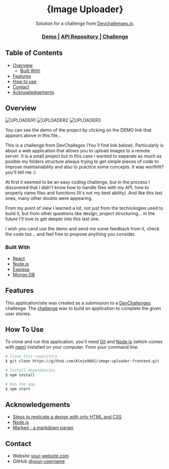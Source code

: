 <!-- Please update value in the {}  -->

<h1 align="center">{Image Uploader}</h1>

<div align="center">
   Solution for a challenge from  <a href="http://devchallenges.io" target="_blank">Devchallenges.io</a>.
</div>

<div align="center">
  <h3>
    <a href="https://imguploader.vercel.app" rel="noreferrer" target="_blank">
      Demo
    </a>
    <span> | </span>
    <a href="https://github.com/Alejo9601/image-uploader-backend.git" rel="noreferrer" target="_blank">
      API Repository
    </a>
    <span> | </span>
    <a href="https://devchallenges.io/challenges/O2iGT9yBd6xZBrOcVirx" rel="noreferrer" target="_blank">
      Challenge
    </a>
  </h3>
</div>

<!-- TABLE OF CONTENTS -->

## Table of Contents

- [Overview](#overview)
  - [Built With](#built-with)
- [Features](#features)
- [How to use](#how-to-use)
- [Contact](#contact)
- [Acknowledgements](#acknowledgements)

<!-- OVERVIEW -->

## Overview

![UPLOADER1](https://user-images.githubusercontent.com/29733627/187097488-c7130de5-4513-4178-8377-e942d4186019.PNG)
![UPLOADER2](https://user-images.githubusercontent.com/29733627/187097497-762d2f0a-60a1-444e-9eba-9a85cf80e0ff.PNG)
![UPLOADER3](https://user-images.githubusercontent.com/29733627/187097503-0e44a254-5061-4e81-ae95-ea9e348da63f.PNG)

You can see the demo of the project by clicking on the DEMO link that appears above in this file...

This is a challenge from DevChalleges (You´ll find link below). Particularly is about a web application that allows you to upload images to a remote server. It is a small project but in this case i wanted to separate as much as posible my folders structure always trying to get simple pieces of code to improve maintainability and also to practice some concepts. It was worthfit? you'll tell me :)

At first it seemed to be an easy coding challenge, but in the process I discovered that I didn't know how to handle files with my API, how to properly name files and functions (It's not my best ability). And like this last ones, many other doubts were appearing.

From my point of view I learned a lot, not just from the technologies used to build it, but from other questions like design, project structuring... in the future I'll love to get deeper into this last one.

I wish you cand use the demo and send me some feedback from it, check the code too... and feel free to propose anything you consider.

### Built With

<!-- This section should list any major frameworks that you built your project using. Here are a few examples.-->

- [React](https://reactjs.org/)
- [Node.js](https://tailwindcss.com/)
- [Express](https://tailwindcss.com/)
- [Mongo DB](https://tailwindcss.com/)

## Features

<!-- List the features of your application or follow the template. Don't share the figma file here :) -->

This application/site was created as a submission to a [DevChallenges](https://devchallenges.io/challenges) challenge. The [challenge](https://devchallenges.io/challenges/O2iGT9yBd6xZBrOcVirx) was to build an application to complete the given user stories.

## How To Use

<!-- Example: -->

To clone and run this application, you'll need [Git](https://git-scm.com) and [Node.js](https://nodejs.org/en/download/) (which comes with [npm](http://npmjs.com)) installed on your computer. From your command line:

```bash
# Clone this repository
$ git clone https://github.com/Alejo9601/image-uploader-frontend.git

# Install dependencies
$ npm install

# Run the app
$ npm start
```

## Acknowledgements

<!-- This section should list any articles or add-ons/plugins that helps you to complete the project. This is optional but it will help you in the future. For example -->

- [Steps to replicate a design with only HTML and CSS](https://devchallenges-blogs.web.app/how-to-replicate-design/)
- [Node.js](https://nodejs.org/)
- [Marked - a markdown parser](https://github.com/chjj/marked)

## Contact

- Website [your-website.com](https://www.juarezdev.click)
- GitHub [@your-username](https://https://github.com/Alejo9601)
